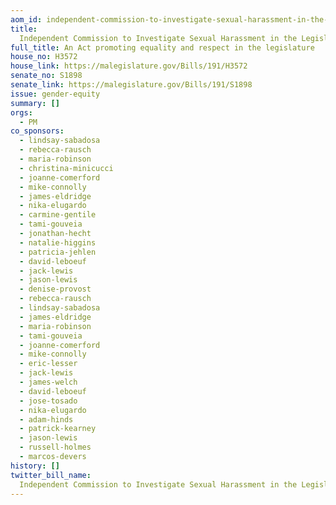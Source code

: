 ```yaml
---
aom_id: independent-commission-to-investigate-sexual-harassment-in-the-legislature
title:
  Independent Commission to Investigate Sexual Harassment in the Legislature
full_title: An Act promoting equality and respect in the legislature
house_no: H3572
house_link: https://malegislature.gov/Bills/191/H3572
senate_no: S1898
senate_link: https://malegislature.gov/Bills/191/S1898
issue: gender-equity
summary: []
orgs:
  - PM
co_sponsors:
  - lindsay-sabadosa
  - rebecca-rausch
  - maria-robinson
  - christina-minicucci
  - joanne-comerford
  - mike-connolly
  - james-eldridge
  - nika-elugardo
  - carmine-gentile
  - tami-gouveia
  - jonathan-hecht
  - natalie-higgins
  - patricia-jehlen
  - david-leboeuf
  - jack-lewis
  - jason-lewis
  - denise-provost
  - rebecca-rausch
  - lindsay-sabadosa
  - james-eldridge
  - maria-robinson
  - tami-gouveia
  - joanne-comerford
  - mike-connolly
  - eric-lesser
  - jack-lewis
  - james-welch
  - david-leboeuf
  - jose-tosado
  - nika-elugardo
  - adam-hinds
  - patrick-kearney
  - jason-lewis
  - russell-holmes
  - marcos-devers
history: []
twitter_bill_name:
  Independent Commission to Investigate Sexual Harassment in the Legislature
---
```

